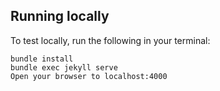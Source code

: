 ## Running locally
To test locally, run the following in your terminal:

```
bundle install
bundle exec jekyll serve
Open your browser to localhost:4000
```
